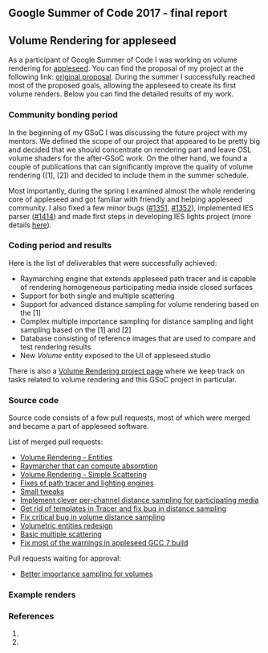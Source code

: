 ## Google Summer of Code 2017 - final report
## Volume Rendering for appleseed

As a participant of Google Summer of Code I was working on volume rendering for [appleseed]('http://appleseedhq.net).
You can find the proposal of my project at the following link: [original proposal](https://github.com/Biart95/appleseed-volumetric-rendering-proposal/blob/master/proposal.md).
During the summer I successfully reached most of the proposed goals, allowing the appleseed to create its first volume renders.
Below you can find the detailed results of my work.

### Community bonding period

In the beginning of my GSoC I was discussing the future project with my mentors. We defined the scope of our project that
appeared to be pretty big and decided that we should concentrate on rendering part and leave OSL volume shaders for the
after-GSoC work. On the other hand, we found a couple of publications that can significantly improve the quality of volume 
rendering ([1], [2]) and decided to include them in the summer schedule.

Most importantly, during the spring I examined almost the whole rendering core of appleseed and got familiar with 
friendly and helping appleseed community. I also fixed a few minor bugs ([#1351](https://github.com/appleseedhq/appleseed/pull/1351),
[#1352](https://github.com/appleseedhq/appleseed/pull/1352)), implemented IES parser
([#1414](https://github.com/appleseedhq/appleseed/pull/1414)) and made first steps in developing IES lights project
(more details [here](https://github.com/appleseedhq/appleseed/wiki/List-of-Project-Ideas-for-GSoC-2017#project-2-ies-light-profiles)).

### Coding period and results

Here is the list of deliverables that were successfully achieved:

- Raymarching engine that extends appleseed path tracer and is capable of rendering homogeneous participating media inside
closed surfaces
- Support for both single and multiple scattering
- Support for advanced distance sampling for volume rendering based on the [1]
- Complex multiple importance sampling for distance sampling and light sampling based on the [1] and [2]
- Database consisting of reference images that are used to compare and test rendering results
- New _Volume_ entity exposed to the UI of appleseed.studio

There is also a [Volume Rendering project page]() where we keep track on tasks related to volume rendering and this 
GSoC project in particular.

### Source code

Source code consists of a few pull requests, most of which were merged and became a part of appleseed software.

List of merged pull requests:

- [Volume Rendering - Entities](https://github.com/appleseedhq/appleseed/pull/1434)
- [Raymarcher that can compute absorption](https://github.com/appleseedhq/appleseed/pull/1446)
- [Volume Rendering - Simple Scattering](https://github.com/appleseedhq/appleseed/pull/1465)
- [Fixes of path tracer and lighting engines](https://github.com/appleseedhq/appleseed/pull/1492)
- [Small tweaks](https://github.com/appleseedhq/appleseed/pull/1503)
- [Implement clever per-channel distance sampling for participating media](https://github.com/appleseedhq/appleseed/pull/1518)
- [Get rid of templates in Tracer and fix bug in distance sampling](https://github.com/appleseedhq/appleseed/pull/1531)
- [Fix critical bug in volume distance sampling](https://github.com/appleseedhq/appleseed/pull/1538)
- [Volumetric entities redesign](https://github.com/appleseedhq/appleseed/pull/1545)
- [Basic multiple scattering](https://github.com/appleseedhq/appleseed/pull/1556)
- [Fix most of the warnings in appleseed GCC 7 build](https://github.com/appleseedhq/appleseed/pull/1577)

Pull requests waiting for approval:

- [Better importance sampling for volumes](https://github.com/appleseedhq/appleseed/pull/1591)

### Example renders

### References

1. 
2. 
